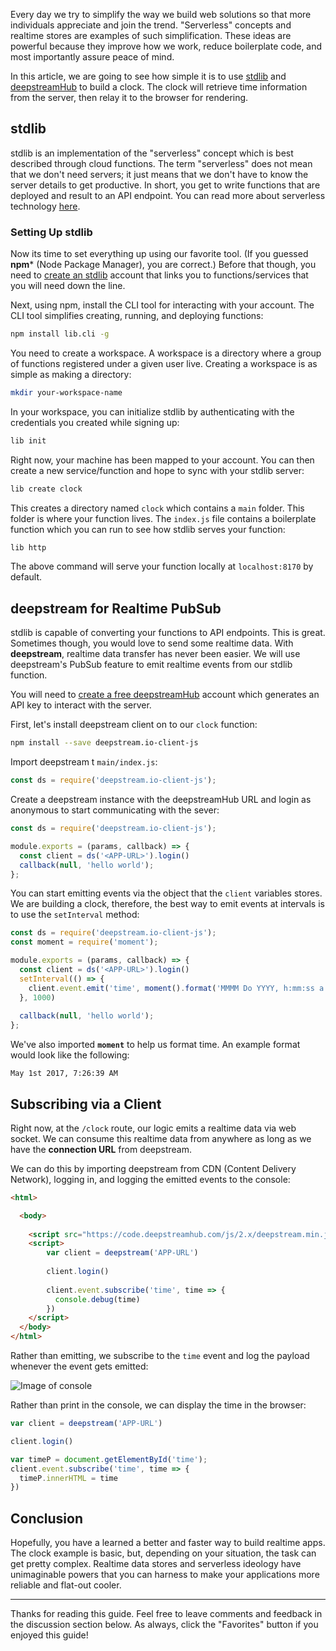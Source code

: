 Every day we try to simplify the way we build web solutions so that more individuals appreciate and join the trend. "Serverless" concepts and realtime stores are examples of such simplification. These ideas are powerful because they improve how we work, reduce boilerplate code, and most importantly assure peace of mind.

In this article, we are going to see how simple it is to use [stdlib](https://stdlib.com/) and [deepstreamHub](https://deepstreamhub.com) to build a clock. The clock will retrieve time information from the server, then relay it to the browser for rendering.

## stdlib

stdlib is an implementation of the "serverless" concept which is best described through cloud functions. The term "serverless" does not mean that we don't need servers; it just means that we don't have to know the server details to get productive. In short, you get to write functions that are deployed and result to an API endpoint. You can read more about serverless technology [here](https://martinfowler.com/articles/serverless.html). 

### Setting Up stdlib
Now its time to set everything up using our favorite tool. (If you guessed **npm*** (Node Package Manager), you are correct.) Before that though, you need to [create an stdlib](https://stdlib.com/) account that links you to functions/services that you will need down the line.

Next, using npm, install the CLI tool for interacting with your account. The CLI tool simplifies creating, running, and deploying functions:

```bash
npm install lib.cli -g
```

You need to create a workspace. A workspace is a directory where a group of functions registered under a given user live. Creating a workspace is as simple as making a directory:

```bash
mkdir your-workspace-name
```

In your workspace, you can initialize stdlib by authenticating with the credentials you created while signing up:

```bash
lib init
```

Right now, your machine has been mapped to your account. You can then create a new service/function and hope to sync with your stdlib server:

```bash
lib create clock
```

This creates a directory named `clock` which contains a `main` folder. This folder is where your function lives. The `index.js` file contains a boilerplate function which you can run to see how stdlib serves your function:

```bash
lib http
```

The above command will serve your function locally at `localhost:8170` by default.

## deepstream for Realtime PubSub
stdlib is capable of converting your functions to API endpoints. This is great. Sometimes though, you would love to send some realtime data. With **deepstream**, realtime data transfer has never been easier. We will use deepstream's PubSub feature to emit realtime events from our stdlib function.

You will need to [create a free deepstreamHub](https://dashboard.deepstreamhub.com/signup) account which generates an API key to interact with the server.

First, let's install deepstream client on to our `clock` function:

```bash
npm install --save deepstream.io-client-js
```

Import deepstream t `main/index.js`:

```js
const ds = require('deepstream.io-client-js');
```

Create a deepstream instance with the deepstreamHub URL and login as anonymous to start communicating with the sever:

```js
const ds = require('deepstream.io-client-js');

module.exports = (params, callback) => {
  const client = ds('<APP-URL>').login()
  callback(null, 'hello world');
};
```

You can start emitting events via the object that the `client` variables stores. We are building a clock, therefore, the best way to emit events at intervals is to use the `setInterval` method:

```js
const ds = require('deepstream.io-client-js');
const moment = require('moment');

module.exports = (params, callback) => {
  const client = ds('<APP-URL>').login()
  setInterval(() => {
    client.event.emit('time', moment().format('MMMM Do YYYY, h:mm:ss a'))
  }, 1000)
  
  callback(null, 'hello world');
};
```

We've also imported **`moment`** to help us format time. An example format would look like the following:

```
May 1st 2017, 7:26:39 AM
```

## Subscribing via a Client

Right now, at the `/clock` route, our logic emits a realtime data via web socket. We can consume this realtime data from anywhere as long as we have the **connection URL** from deepstream. 

We can do this by importing deepstream from CDN (Content Delivery Network), logging in, and logging the emitted events to the console:

```html
<html>

  <body>
    
    <script src="https://code.deepstreamhub.com/js/2.x/deepstream.min.js"></script>
    <script>
	    var client = deepstream('APP-URL')
	
		client.login()
		
		client.event.subscribe('time', time => {
		  console.debug(time)
		})
    </script>
  </body>
</html>
```

Rather than emitting, we subscribe to the `time` event and log the payload whenever the event gets emitted:

![Image of console](http://imgur.com/SUDoTgP.jpg)

Rather than print in the console, we can display the time in the browser:

```js
var client = deepstream('APP-URL')

client.login()

var timeP = document.getElementById('time');
client.event.subscribe('time', time => {
  timeP.innerHTML = time
})
```

## Conclusion
Hopefully, you have a learned a better and faster way to build realtime apps. The clock example is basic, but, depending on your situation, the task can get pretty complex. Realtime data stores and serverless ideology have unimaginable powers that you can harness to make your applications more reliable and flat-out cooler.
____

Thanks for reading this guide. Feel free to leave comments and feedback in the discussion section below. As always, click the "Favorites" button if you enjoyed this guide!